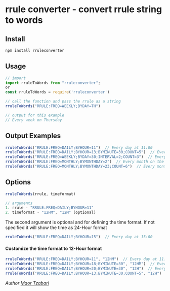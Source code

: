 rrule converter - convert rrule string to words
=====================================

## Install

```sh
npm install rruleconverter
```

## Usage

```js
// import
import rruleToWords from "rruleconverter";
or
const rruleToWords = require('rruleconverter')

// call the function and pass the rrule as a string
rruleToWords("RRULE:FREQ=WEEKLY;BYDAY=TH")

// output for this example
// Every week on Thursday

```


## Output Examples

```js
rruleToWords("RRULE:FREQ=DAILY;BYHOUR=11")  // Every day at 11:00
rruleToWords("RRULE:FREQ=DAILY;BYHOUR=13;BYMINUTE=30;COUNT=5")  // Every day at 13:30 for 5 times
rruleToWords("RRULE:FREQ=WEEKLY;BYDAY=30;INTERVAL=2;COUNT=3")  // Every 2 weeks on Monday for 3 times
rruleToWords("RRULE:FREQ=MONTHLY;BYMONTHDAY=2")  // Every month on the 2nd
rruleToWords("RRULE:FREQ=MONTHLY;BYMONTHDAY=23;COUNT=6")  // Every month on 23rd for 6 times
```

## Options

```js
rruleToWords(rrule, timeformat)

// arguments
1. rrule - "RRULE:FREQ=DAILY;BYHOUR=11"
2. timeformat - "12HM", "12M" (optional)
```

The second argument is optional and for defining the time format.
If not specified it will show the time as 24-Hour format

```js
rruleToWords("RRULE:FREQ=DAILY;BYHOUR=15")  // Every day at 15:00
```
#### Customize the time format to 12-Hour format


```js
rruleToWords("RRULE:FREQ=DAILY;BYHOUR=11", "12HM")  // Every day at 11:00 AM
rruleToWords("RRULE:FREQ=DAILY;BYHOUR=18;BYMINUTE=30", "12HM")  // Every day at 6:30 PM
rruleToWords("RRULE:FREQ=DAILY;BYHOUR=20;BYMINUTE=30", "12H")  // Every day at 8PM
rruleToWords("RRULE:FREQ=DAILY;BYHOUR=13;BYMINUTE=30;COUNT=5", "12H")  // Every day at 1PM for 5 times
```



*Author [Maor Tzabari](https://oritzio.com/)*
